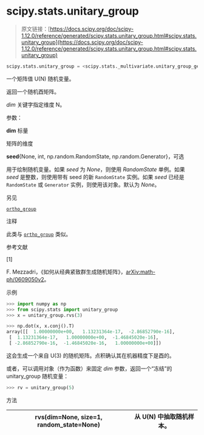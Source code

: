 # scipy.stats.unitary_group

> 原文链接：[https://docs.scipy.org/doc/scipy-1.12.0/reference/generated/scipy.stats.unitary_group.html#scipy.stats.unitary_group](https://docs.scipy.org/doc/scipy-1.12.0/reference/generated/scipy.stats.unitary_group.html#scipy.stats.unitary_group)

```py
scipy.stats.unitary_group = <scipy.stats._multivariate.unitary_group_gen object>
```

一个矩阵值 U(N) 随机变量。

返回一个随机酉矩阵。

*dim* 关键字指定维度 N。

参数：

**dim** 标量

矩阵的维度

**seed**{None, int, np.random.RandomState, np.random.Generator}，可选

用于绘制随机变量。如果 *seed* 为 *None*，则使用 *RandomState* 单例。如果 *seed* 是整数，则使用带有 seed 的新 `RandomState` 实例。如果 *seed* 已经是 `RandomState` 或 `Generator` 实例，则使用该对象。默认为 *None*。

另见

[`ortho_group`](https://docs.scipy.org/doc/scipy-1.12.0/reference/generated/scipy.stats.ortho_group.html#scipy.stats.ortho_group "scipy.stats.ortho_group")

注释

此类与 [`ortho_group`](https://docs.scipy.org/doc/scipy-1.12.0/reference/generated/scipy.stats.ortho_group.html#scipy.stats.ortho_group "scipy.stats.ortho_group") 类似。

参考文献

[1]

F. Mezzadri，《如何从经典紧致群生成随机矩阵》，[arXiv:math-ph/0609050v2](https://arxiv.org/abs/math-ph/0609050v2)。

示例

```py
>>> import numpy as np
>>> from scipy.stats import unitary_group
>>> x = unitary_group.rvs(3) 
```

```py
>>> np.dot(x, x.conj().T)
array([[  1.00000000e+00,   1.13231364e-17,  -2.86852790e-16],
 [  1.13231364e-17,   1.00000000e+00,  -1.46845020e-16],
 [ -2.86852790e-16,  -1.46845020e-16,   1.00000000e+00]]) 
```

这会生成一个来自 U(3) 的随机矩阵。点积确认其在机器精度下是酉的。

或者，可以调用对象（作为函数）来固定 *dim* 参数，返回一个“冻结”的 unitary_group 随机变量：

```py
>>> rv = unitary_group(5) 
```

方法

| **rvs(dim=None, size=1, random_state=None)** | 从 U(N) 中抽取随机样本。 |
| --- | --- |
